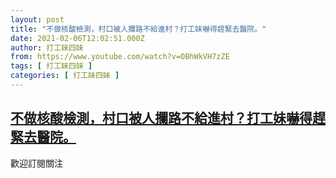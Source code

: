 ```yaml
---
layout: post
title: "不做核酸檢測，村口被人攔路不給進村？打工妹嚇得趕緊去醫院。"
date: 2021-02-06T12:02:51.000Z
author: 打工妹四妹
from: https://www.youtube.com/watch?v=OBhWkVH7zZE
tags: [ 打工妹四妹 ]
categories: [ 打工妹四妹 ]
---
```

<!--1612612971000-->
[不做核酸檢測，村口被人攔路不給進村？打工妹嚇得趕緊去醫院。](https://www.youtube.com/watch?v=OBhWkVH7zZE)
------

<div>
歡迎訂閱關注
</div>

